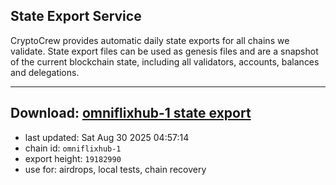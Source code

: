## State Export Service
CryptoCrew provides automatic daily state exports for all chains we validate. State export files can be used as genesis files and are a snapshot of the current blockchain state, including all validators, accounts, balances and delegations.

---
**Download: [omniflixhub-1 state export](https://dl-eu2.ccvalidators.com/SERVICE/omniflixhub/omniflixhub-1_export_19182990.json)**
---

- last updated: Sat Aug 30 2025 04:57:14
- chain id: `omniflixhub-1`
- export height: `19182990`
- use for: airdrops, local tests, chain recovery
